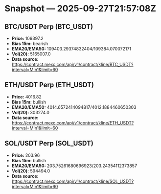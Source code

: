 # Snapshot — 2025-09-27T21:57:08Z

## BTC/USDT Perp (BTC_USDT)
- **Price:** 109397.2
- **Bias 15m:** bearish
- **EMA20/EMA50:** 109403.29374832404/109384.070072171
- **Vol(20):** 5165007.0
- **Data source:** https://contract.mexc.com/api/v1/contract/kline/BTC_USDT?interval=Min1&limit=60

## ETH/USDT Perp (ETH_USDT)
- **Price:** 4016.82
- **Bias 15m:** bullish
- **EMA20/EMA50:** 4014.6572414094817/4012.1884460650303
- **Vol(20):** 303274.0
- **Data source:** https://contract.mexc.com/api/v1/contract/kline/ETH_USDT?interval=Min1&limit=60

## SOL/USDT Perp (SOL_USDT)
- **Price:** 203.96
- **Bias 15m:** bullish
- **EMA20/EMA50:** 203.75261680696923/203.24354112373857
- **Vol(20):** 594494.0
- **Data source:** https://contract.mexc.com/api/v1/contract/kline/SOL_USDT?interval=Min1&limit=60

